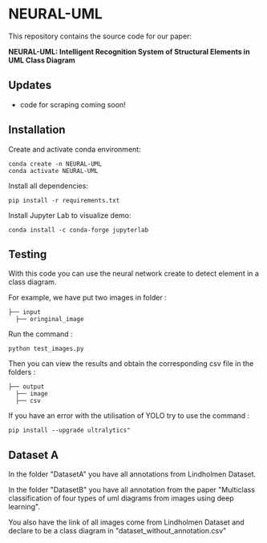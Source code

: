 # NEURAL-UML
This repository contains the source code for our paper:

**NEURAL-UML: Intelligent Recognition System of Structural Elements in UML Class Diagram**

## **Updates**
- code for scraping coming soon!

## **Installation**
Create and activate conda environment:
```
conda create -n NEURAL-UML
conda activate NEURAL-UML
```

Install all dependencies:
```
pip install -r requirements.txt
```

Install Jupyter Lab to visualize demo:
```
conda install -c conda-forge jupyterlab
```

## Testing

With this code you can use the neural network create to detect element in a class diagram.

For example, we have put two images in folder : 
```
├── input
  ├── oringinal_image
```
Run the command :
```
python test_images.py
```

Then you can view the results and obtain the corresponding csv file in the folders :

```
├── output
  ├── image
  ├── csv
```

If you have an error with the utilisation of YOLO try to use the command :

```
pip install --upgrade ultralytics"
```

## Dataset A

In the folder "DatasetA" you have all annotations from Lindholmen Dataset.

In the folder "DatasetB" you have all annotation from the paper "Multiclass classification of four types of uml diagrams from images using deep learning".

You also have the link of all images come from Lindholmen Dataset and declare to be a class diagram in "dataset_without_annotation.csv"

